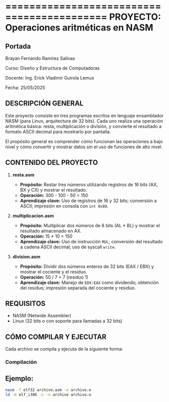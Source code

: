===========================================
 PROYECTO: Operaciones aritméticas en NASM
===========================================

Portada
-----
Brayan Fernando Ramírez Salinas

Curso: Diseño y Estructura de Computadoras

Docente: Ing. Erick Vladimir Guirola Lemus

Fecha: 25/05/2025

DESCRIPCIÓN GENERAL
-------------------
Este proyecto consiste en tres programas escritos en lenguaje ensamblador NASM (para Linux, arquitectura de 32 bits). Cada uno realiza una operación aritmética básica: resta, multiplicación o división, y convierte el resultado a formato ASCII decimal para mostrarlo por pantalla.

El propósito general es comprender cómo funcionan las operaciones a bajo nivel y cómo convertir y mostrar datos sin el uso de funciones de alto nivel.

CONTENIDO DEL PROYECTO
-----------------------

1. **resta.asm**
   - **Propósito:** Restar tres números utilizando registros de 16 bits (AX, BX y CX) y mostrar el resultado.
   - **Operación:** 300 - 100 - 50 = 150
   - **Aprendizaje clave:** Uso de registros de 16 y 32 bits; conversión a ASCII; impresión en consola con `int 0x80`.

2. **multiplicacion.asm**
   - **Propósito:** Multiplicar dos números de 8 bits (AL * BL) y mostrar el resultado almacenado en AX.
   - **Operación:** 15 * 10 = 150
   - **Aprendizaje clave:** Uso de instrucción `MUL`; conversión del resultado a cadena ASCII decimal; uso de syscall `write`.

3. **division.asm**
   - **Propósito:** Dividir dos números enteros de 32 bits (EAX / EBX) y mostrar el cociente y el residuo.
   - **Operación:** 50 / 7 = 7 (residuo 1)
   - **Aprendizaje clave:** Manejo de `EDX:EAX` como dividendo; obtención del residuo; impresión separada del cociente y residuo.

REQUISITOS
----------
- NASM (Netwide Assembler)
- Linux (32 bits o con soporte para llamadas a 32 bits)

CÓMO COMPILAR Y EJECUTAR
-------------------------
Cada archivo se compila y ejecuta de la siguiente forma:

### Compilación

Ejemplo:
---------------------
```bash
nasm -f elf32 archivo.asm -o archivo.o
ld -m elf_i386 -s -o archivo archivo.o

